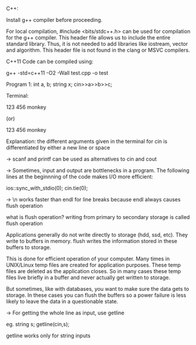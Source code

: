 C++:

Install g++ compiler before proceeding.

For local compilation, #include <bits/stdc++.h> can be used for compilation for the g++ compiler. This header file allows us to include the entire standard library. Thus, it is not needed to add libraries like iostream, vector and algorithm. This header file is not found in the clang or MSVC compilers.


C++11 Code can be compiled using:

g++ -std=c++11 -O2 -Wall test.cpp -o test

Program 1:
int a, b;
string x;
cin>>a>>b>>c; 

Terminal:

123 456 monkey

  (or)
    
123     456
monkey

Explanation: the different arguments given in the terminal for cin is differentiated by either a new line or space

-> scanf and printf can be used as alternatives to cin and cout

-> Sometimes, input and output are bottlenecks in a program. The following lines at the beginnning of the code makes I/O more efficient:

ios::sync_with_stdio(0);
cin.tie(0);

-> \n works faster than endl for line breaks because endl always causes flush operation

what is flush operation? writing from primary to secondary storage is called flush operation

Applications generally do not write directly to storage (hdd, ssd, etc). They write to buffers in memory. flush writes the information stored in these buffers to storage.

This is done for efficient operation of your computer. Many times in UNIX/Linux temp files are created for application purposes. These temp files are deleted as the application closes. So in many cases these temp files live briefly in a buffer and never actually get written to storage.

But sometimes, like with databases, you want to make sure the data gets to storage. In these cases you can flush the buffers so a power failure is less likely to leave the data in a questionable state.

-> For getting the whole line as input, use getline

eg.
string s;
getline(cin,s);

getline works only for string inputs
